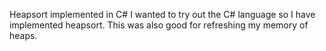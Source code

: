 Heapsort implemented in C#
I wanted to try out the C# language so I have implemented heapsort. This was also good for refreshing my memory of heaps.
